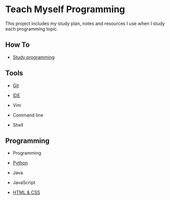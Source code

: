 # Teach Myself Programming

This project includes my study plan, notes and resources I use when I study each programming topic. 
## How To

- [Study programming](https://github.com/erinchocolate/teach-myself-programming/tree/master/Study)

## Tools

- [Git](https://github.com/erinchocolate/teach-myself-programming/tree/master/Git)

- [IDE](https://github.com/erinchocolate/teach-myself-programming/tree/master/IDE)

- Vim

- Command line

- Shell 

## Programming

- Programming

- [Python](https://github.com/erinchocolate/teach-myself-programming/tree/master/Python)
- Java
- JavaScript
- [HTML & CSS](https://github.com/erinchocolate/teach-myself-programming/tree/master/HTML%26CSS)

